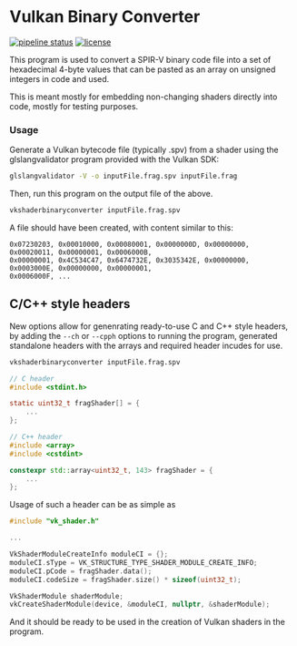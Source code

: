 # Vulkan Binary Converter

[![pipeline status](http://git.stabletec.com/utilities/vksbc/badges/master/pipeline.svg)](http://git.stabletec.com/utilities/vksbc/commits/master)
[![license](https://img.shields.io/badge/license-MIT-blue.svg)](https://git.stabletec.com/utilities/vksbc/blob/master/LICENSE)

This program is used to convert a SPIR-V binary code file into a set of hexadecimal 4-byte values that can be pasted as an array on unsigned integers in code and used.

This is meant mostly for embedding non-changing shaders directly into code, mostly for testing purposes.

### Usage

Generate a Vulkan bytecode file (typically .spv) from a shader using the glslangvalidator program provided with the Vulkan SDK:

```bash
glslangvalidator -V -o inputFile.frag.spv inputFile.frag
```

Then, run this program on the output file of the above.

```bash
vkshaderbinaryconverter inputFile.frag.spv
```

A file should have been created, with content similar to this:

```
0x07230203, 0x00010000, 0x00080001, 0x0000000D, 0x00000000, 0x00020011, 0x00000001, 0x0006000B, 
0x00000001, 0x4C534C47, 0x6474732E, 0x3035342E, 0x00000000, 0x0003000E, 0x00000000, 0x00000001, 
0x0006000F, ...
```

## C/C++ style headers

New options allow for genenrating ready-to-use C and C++ style headers, by adding the `--ch` or `--cpph` options to running the program, generated standalone headers with the arrays and required header incudes for use.

```bash
vkshaderbinaryconverter inputFile.frag.spv
```

```c
// C header
#include <stdint.h>

static uint32_t fragShader[] = {
    ...
};
```

```c++
// C++ header
#include <array>
#include <cstdint>

constexpr std::array<uint32_t, 143> fragShader = {
    ...
};
```

Usage of such a header can be as simple as
```cpp
#include "vk_shader.h"

...

VkShaderModuleCreateInfo moduleCI = {};
moduleCI.sType = VK_STRUCTURE_TYPE_SHADER_MODULE_CREATE_INFO;
moduleCI.pCode = fragShader.data();
moduleCI.codeSize = fragShader.size() * sizeof(uint32_t);

VkShaderModule shaderModule;
vkCreateShaderModule(device, &moduleCI, nullptr, &shaderModule);
```

And it should be ready to be used in the creation of Vulkan shaders in the program.